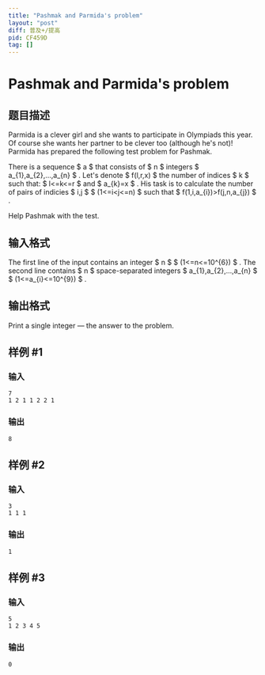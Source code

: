 ```yaml
---
title: "Pashmak and Parmida's problem"
layout: "post"
diff: 普及+/提高
pid: CF459D
tag: []
---
```


# Pashmak and Parmida's problem

## 题目描述

Parmida is a clever girl and she wants to participate in Olympiads this year. Of course she wants her partner to be clever too (although he's not)! Parmida has prepared the following test problem for Pashmak.

There is a sequence $ a $ that consists of $ n $ integers $ a_{1},a_{2},...,a_{n} $ . Let's denote $ f(l,r,x) $ the number of indices $ k $ such that: $ l<=k<=r $ and $ a_{k}=x $ . His task is to calculate the number of pairs of indicies $ i,j $ $ (1<=i&lt;j<=n) $ such that $ f(1,i,a_{i})&gt;f(j,n,a_{j}) $ .

Help Pashmak with the test.

## 输入格式

The first line of the input contains an integer $ n $ $ (1<=n<=10^{6}) $ . The second line contains $ n $ space-separated integers $ a_{1},a_{2},...,a_{n} $ $ (1<=a_{i}<=10^{9}) $ .

## 输出格式

Print a single integer — the answer to the problem.

## 样例 #1

### 输入

```
7
1 2 1 1 2 2 1

```

### 输出

```
8

```

## 样例 #2

### 输入

```
3
1 1 1

```

### 输出

```
1

```

## 样例 #3

### 输入

```
5
1 2 3 4 5

```

### 输出

```
0

```

